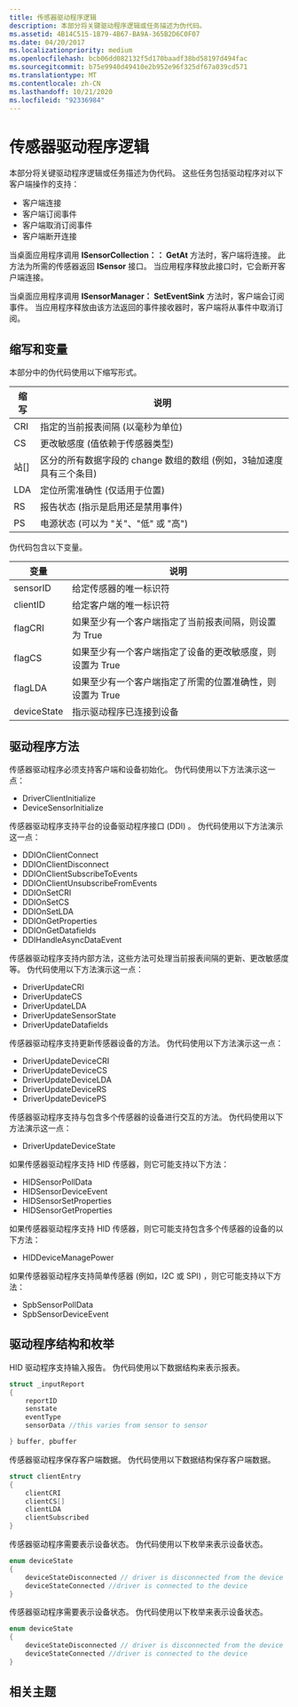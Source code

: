 ```yaml
---
title: 传感器驱动程序逻辑
description: 本部分将关键驱动程序逻辑或任务描述为伪代码。
ms.assetid: 4B14C515-1B79-4B67-BA9A-365B2D6C0F07
ms.date: 04/20/2017
ms.localizationpriority: medium
ms.openlocfilehash: bcb06dd082132f5d170baadf38bd58197d494fac
ms.sourcegitcommit: b75e9940d49410e2b952e96f325df67a039cd571
ms.translationtype: MT
ms.contentlocale: zh-CN
ms.lasthandoff: 10/21/2020
ms.locfileid: "92336984"
---
```

# <a name="sensor-driver-logic"></a>传感器驱动程序逻辑

本部分将关键驱动程序逻辑或任务描述为伪代码。 这些任务包括驱动程序对以下客户端操作的支持：

- 客户端连接
- 客户端订阅事件
- 客户端取消订阅事件
- 客户端断开连接

当桌面应用程序调用 **ISensorCollection：： GetAt** 方法时，客户端将连接。 此方法为所需的传感器返回 **ISensor** 接口。 当应用程序释放此接口时，它会断开客户端连接。

当桌面应用程序调用 **ISensorManager： SetEventSink** 方法时，客户端会订阅事件。 当应用程序释放由该方法返回的事件接收器时，客户端将从事件中取消订阅。

## <a name="abbreviations-and-variables"></a>缩写和变量

本部分中的伪代码使用以下缩写形式。

| 缩写 | 说明                                                                                               |
|--------------|-----------------------------------------------------------------------------------------------------------|
| CRI          | 指定的当前报表间隔 (以毫秒为单位)                                                        |
| CS           | 更改敏感度 (值依赖于传感器类型)                                                   |
| 站\[\]       | 区分的所有数据字段的 change 数组的数组 (例如，3轴加速度具有三个条目)  |
| LDA          | 定位所需准确性 (仅适用于位置)                                                       |
| RS           | 报告状态 (指示是启用还是禁用事件)                                        |
| PS           | 电源状态 (可以为 "关"、"低" 或 "高")                                                                     |

伪代码包含以下变量。

| 变量    | 说明                                                                          |
|-------------|--------------------------------------------------------------------------------------|
| sensorID    | 给定传感器的唯一标识符                                                 |
| clientID    | 给定客户端的唯一标识符                                                 |
| flagCRI     | 如果至少有一个客户端指定了当前报表间隔，则设置为 True         |
| flagCS      | 如果至少有一个客户端指定了设备的更改敏感度，则设置为 True |
| flagLDA     | 如果至少有一个客户端指定了所需的位置准确性，则设置为 True       |
| deviceState | 指示驱动程序已连接到设备                                      |

## <a name="driver-methods"></a>驱动程序方法

传感器驱动程序必须支持客户端和设备初始化。 伪代码使用以下方法演示这一点：

- DriverClientInitialize
- DeviceSensorInitialize

传感器驱动程序支持平台的设备驱动程序接口 (DDI) 。 伪代码使用以下方法演示这一点：

- DDIOnClientConnect
- DDIOnClientDisconnect
- DDIOnClientSubscribeToEvents
- DDIOnClientUnsubscribeFromEvents
- DDIOnSetCRI
- DDIOnSetCS
- DDIOnSetLDA
- DDIOnGetProperties
- DDIOnGetDatafields
- DDIHandleAsyncDataEvent

传感器驱动程序支持内部方法，这些方法可处理当前报表间隔的更新、更改敏感度等。 伪代码使用以下方法演示这一点：

- DriverUpdateCRI
- DriverUpdateCS
- DriverUpdateLDA
- DriverUpdateSensorState
- DriverUpdateDatafields

传感器驱动程序支持更新传感器设备的方法。 伪代码使用以下方法演示这一点：

- DriverUpdateDeviceCRI
- DriverUpdateDeviceCS
- DriverUpdateDeviceLDA
- DriverUpdateDeviceRS
- DriverUpdateDevicePS

传感器驱动程序支持与包含多个传感器的设备进行交互的方法。 伪代码使用以下方法演示这一点：

- DriverUpdateDeviceState

如果传感器驱动程序支持 HID 传感器，则它可能支持以下方法：

- HIDSensorPollData
- HIDSensorDeviceEvent
- HIDSensorSetProperties
- HIDSensorGetProperties

如果传感器驱动程序支持 HID 传感器，则它可能支持包含多个传感器的设备的以下方法：

- HIDDeviceManagePower

如果传感器驱动程序支持简单传感器 (例如，I2C 或 SPI) ，则它可能支持以下方法：

- SpbSensorPollData
- SpbSensorDeviceEvent

## <a name="driver-structures-and-enumerations"></a>驱动程序结构和枚举

HID 驱动程序支持输入报告。 伪代码使用以下数据结构来表示报表。

```cpp
struct _inputReport
{
    reportID
    senstate
    eventType
    sensorData //this varies from sensor to sensor

} buffer, pbuffer
```

传感器驱动程序保存客户端数据。 伪代码使用以下数据结构保存客户端数据。

```cpp
struct clientEntry
{
    clientCRI
    clientCS[]
    clientLDA
    clientSubscribed
}
```

传感器驱动程序需要表示设备状态。 伪代码使用以下枚举来表示设备状态。

```cpp
enum deviceState
{
    deviceStateDisconnected // driver is disconnected from the device
    deviceStateConnected //driver is connected to the device
}
```

传感器驱动程序需要表示设备状态。 伪代码使用以下枚举来表示设备状态。

```cpp
enum deviceState
{
    deviceStateDisconnected // driver is disconnected from the device
    deviceStateConnected //driver is connected to the device
}
```

## <a name="related-topics"></a>相关主题
